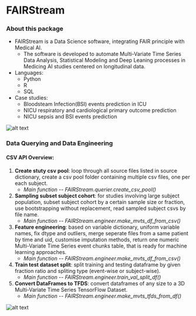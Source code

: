 # FAIRStream

### About this package
* FAIRStream is a Data Science software, integrating FAIR principle with Medical AI. 
  * The software is developed to automate Multi-Variate Time Series Data Analysis, Statistical Modeling and Deep Leaning processes in Medicing AI studies centered on longitudinal data. 
* Languages: 
  * Python
  * R
  * SQL
* Case studies: 
  * Bloodsteam Infection(BSI) events prediction in ICU
  * NICU respiratory and cardiological primary outcome prediction 
  * NICU sepsis and BSI events prediction

![alt text](https://github.com/UVA-CAMA/FAIRStream/blob/main/resources/poster.png)

### Data Querying and Data Engineering
#### CSV API Overview: 
  1. **Create stuty csv pool**: loop through all source files listed in source dictionary, create a csv pool folder containing multiple csv files, one per each subject. 
      * *Main function --  FAIRStream.querier.create_csv_pool()*
  2. **Sampling subset subject cohort**: for studies involving large subject population, subset subject cohort by a certain sample size or fraction, use bootstrapping without replacement, read sampled subject csvs by file name. 
      * *Main function -- FAIRStream.engineer.make_mvts_df_from_csv()*
  3. **Feature engineering**: based on variable dictionary, uniform variable names, fix dtype and outliers, merge seperate files from a same patient by time and uid, customise imputation methods, return one numeric Multi-Variate Time Series event chunks table, that is ready for machine learning approaches. 
      * *Main function -- FAIRStream.engineer.make_mvts_df_from_csv()* 
  4. **Train test dataset split**: split training and testing dataframe by given fraction ratio and spliting type (event-wise or subject-wise). 
      * *Main function -- FAIRStream.engineer.train_val_split_df()*
  5. **Convert DataFrames to TFDS**: convert dataframes of any size to a 3D Multi-Variate Time Series TensorFlow Dataset. 
      * *Main function -- FAIRStream.engineer.make_mvts_tfds_from_df()*

![alt text](https://github.com/UVA-CAMA/FAIRStream/blob/main/resources/csv_api.png)
